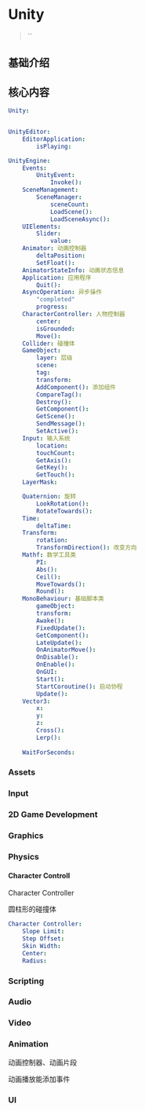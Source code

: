 # Unity

>
>``
>



## 基础介绍













## 核心内容
```yaml
Unity:


UnityEditor:
    EditorApplication:
        isPlaying:

UnityEngine:
    Events:
        UnityEvent:
            Invoke():
    SceneManagement:
        SceneManager:
            sceneCount:
            LoadScene():
            LoadSceneAsync():
    UIElements:
        Slider:
            value:
    Animator: 动画控制器
        deltaPosition:
        SetFloat():
    AnimatorStateInfo: 动画状态信息
    Application: 应用程序
        Quit():
    AsyncOperation: 异步操作
        "completed"
        progress:
    CharacterController: 人物控制器
        center:
        isGrounded:
        Move():
    Collider: 碰撞体
    GameObject:
        layer: 层级
        scene:
        tag:
        transform:
        AddComponent(): 添加组件
        CompareTag():
        Destroy():
        GetComponent():
        GetScene():
        SendMessage():
        SetActive():
    Input: 输入系统
        location:
        touchCount:
        GetAxis():
        GetKey():
        GetTouch():
    LayerMask:

    Quaternion: 旋转
        LookRotation():
        RotateTowards():
    Time:
        deltaTime:
    Transform:
        rotation:
        TransformDirection(): 改变方向
    Mathf: 数学工具类
        PI:
        Abs():
        Ceil():
        MoveTowards():
        Round():
    MonoBehaviour: 基础脚本类
        gameObject:
        transform:
        Awake():
        FixedUpdate():
        GetComponent():
        LateUpdate():
        OnAnimatorMove():
        OnDisable():
        OnEnable():
        OnGUI:
        Start():
        StartCoroutine(): 启动协程
        Update():
    Vector3:
        x:
        y:
        z:
        Cross():
        Lerp():
        
    WaitForSeconds:

```


### Assets




### Input




### 2D Game Development




### Graphics



### Physics

#### Character Controll

Character Controller

圆柱形的碰撞体

```yaml
Character Controller:
    Slope Limit:
    Step Offset:
    Skin Width:
    Center:
    Radius:
```


### Scripting


### Audio


### Video




### Animation

动画控制器、动画片段

动画播放能添加事件





### UI




